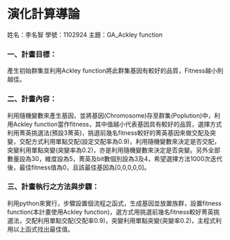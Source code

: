 # 演化計算導論
姓名：李名智
學號：1102924
主題：GA_Ackley function
### 一、計畫目標：
產生初始群集並利用Ackley function將此群集基因有較好的品質，Fitness越小則越佳。
### 二、計畫內容：
利用隨機變數來產生基因，並將基因(Chromosome)存至群集(Poplution)中，利用Ackley function當作fitness，其中值越小代表基因具有較好的品質，選擇方式利用菁英挑選法(預設3菁英)，挑選前幾名fitness較好的菁英基因來做交配及突變，交配方式利用單點交配(設定交配率為0.9)，利用隨機變數來決定是否交配，突變利用單點突變(突變率為0.2)，亦是利用隨機變數來決定是否突變。另外全部數量設為30，維度設為5，菁英及bit數個別設為3及4，希望選擇方法1000次迭代後，最佳fitness值為0，且該最佳基因為[0,0,0,0,0]。
### 三、計畫執行之方法與步驟： 
利用python來實行，步驟設置個流程之函式，生成基因並放置族群，設置fitness function(本計畫使用Ackley function)，選方式用挑選前幾名fitness較好菁英挑選法，交配利用單點交配(交配率0.9)，突變利用單點突變(突變率0.2)，主程式利用以上函式找出最佳值。
